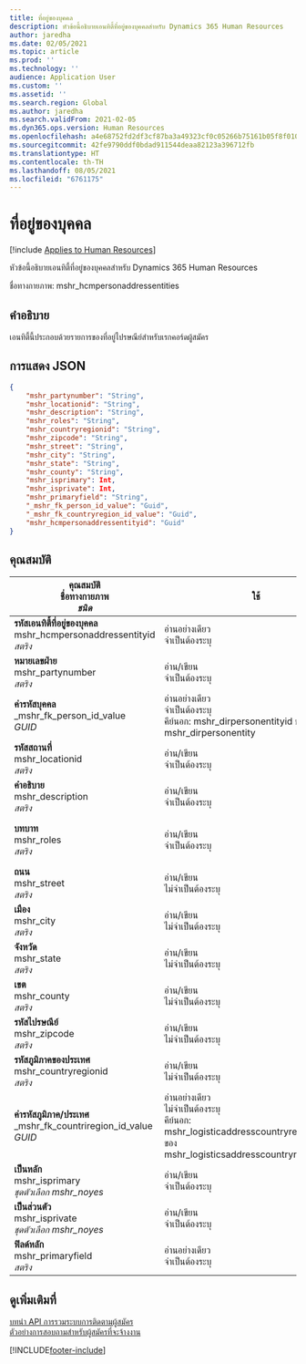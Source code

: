 ```yaml
---
title: ที่อยู่ของบุคคล
description: หัวข้อนี้อธิบายเอนทิตี้ที่อยู่ของบุคคลสำหรับ Dynamics 365 Human Resources
author: jaredha
ms.date: 02/05/2021
ms.topic: article
ms.prod: ''
ms.technology: ''
audience: Application User
ms.custom: ''
ms.assetid: ''
ms.search.region: Global
ms.author: jaredha
ms.search.validFrom: 2021-02-05
ms.dyn365.ops.version: Human Resources
ms.openlocfilehash: a4e68752fd2df3cf87ba3a49323cf0c05266b75161b05f8f0104bd054c06f9f2
ms.sourcegitcommit: 42fe9790ddf0bdad911544deaa82123a396712fb
ms.translationtype: HT
ms.contentlocale: th-TH
ms.lasthandoff: 08/05/2021
ms.locfileid: "6761175"
---
```

# <a name="person-address"></a>ที่อยู่ของบุคคล

[!include [Applies to Human Resources](../includes/applies-to-hr.md)]

หัวข้อนี้อธิบายเอนทิตี้ที่อยู่ของบุคคลสำหรับ Dynamics 365 Human Resources

ชื่อทางกายภาพ: mshr_hcmpersonaddressentities

## <a name="description"></a>คำอธิบาย

เอนทิตี้นี้ประกอบด้วยรายการของที่อยู่ไปรษณีย์สำหรับเรกคอร์ดผู้สมัคร

## <a name="json-representation"></a>การแสดง JSON

```json
{
    "mshr_partynumber": "String",
    "mshr_locationid": "String",
    "mshr_description": "String",
    "mshr_roles": "String",
    "mshr_countryregionid": "String",
    "mshr_zipcode": "String",
    "mshr_street": "String",
    "mshr_city": "String",
    "mshr_state": "String",
    "mshr_county": "String",
    "mshr_isprimary": Int,
    "mshr_isprivate": Int,
    "mshr_primaryfield": "String",
    "_mshr_fk_person_id_value": "Guid",
    "_mshr_fk_countryregion_id_value": "Guid",
    "mshr_hcmpersonaddressentityid": "Guid"
}
```

## <a name="properties"></a>คุณสมบัติ

| คุณสมบัติ<br>**ชื่อทางกายภาพ**<br>**_ชนิด_** | ใช้ | คำอธิบาย |
| --- | --- | --- |
| **รหัสเอนทิตี้ที่อยู่ของบุคคล**<br>mshr_hcmpersonaddressentityid<br>*สตริง* | อ่านอย่างเดียว<br>จำเป็นต้องระบุ | ตัวระบุเฉพาะที่ระบบสร้างขึ้นสำหรับบันทึกเอนทิตี้ |
| **หมายเลขฝ่าย**<br>mshr_partynumber<br>*สตริง* | อ่าน/เขียน<br>จำเป็นต้องระบุ | รหัสของบันทึกฝ่าย (บุคคล) ที่เกี่ยวข้อง |
| **ค่ารหัสบุคคล**<br>_mshr_fk_person_id_value<br>*GUID* | อ่านอย่างเดียว<br>จำเป็นต้องระบุ<br>คีย์นอก: mshr_dirpersonentityid ของ mshr_dirpersonentity | ตัวระบุเฉพาะที่ระบบสร้างขึ้นของเรกคอร์ดเอนทิตี้ฝ่าย (บุคคล) |
| **รหัสสถานที่**<br>mshr_locationid<br>*สตริง* | อ่าน/เขียน<br>จำเป็นต้องระบุ | รหัสสถานที่เก็บของบันทึกที่อยู่ ตั้งค่าในเอนทิตี้ mshr_logisticspostaladdresslocationcdsentity |
| **คำอธิบาย**<br>mshr_description<br>*สตริง* | อ่าน/เขียน<br>จำเป็นต้องระบุ | คำอธิบายของที่อยู่ของผู้สมัคร |
| **บทบาท**<br>mshr_roles<br>*สตริง* | อ่าน/เขียน<br>จำเป็นต้องระบุ | บทบาทกำหนดให้สำหรับที่อยู่นี้ สามารถกำหนดบทบาทได้มากกว่ากว่าหนึ่งบทบาท แต่ละบทบาทควรถูกแยกด้วยเครื่องหมายอัฒภาค ค่าที่ถูกต้องที่มีอยู่ในเอนทิตี้ mshr_logisticslocationroleentity |
| **ถนน**<br>mshr_street<br>*สตริง* | อ่าน/เขียน<br>ไม่จำเป็นต้องระบุ | หมายเลขถนน |
| **เมือง**<br>mshr_city<br>*สตริง* | อ่าน/เขียน<br>ไม่จำเป็นต้องระบุ | เมืองของที่อยู่ ตั้งค่าในเอนทิตี้ mshr_logisticsaddresscityentity |
| **จังหวัด**<br>mshr_state<br>*สตริง* | อ่าน/เขียน<br>ไม่จำเป็นต้องระบุ | รัฐของที่อยู่ ตั้งค่าในเอนทิตี้ mshr_logisticsaddressstateentity |
| **เขต**<br>mshr_county<br>*สตริง* | อ่าน/เขียน<br>ไม่จำเป็นต้องระบุ | ประเทศของที่อยู่ ตั้งค่าในเอนทิตี้ mshr_logisticsaddresscountyentity |
| **รหัสไปรษณีย์**<br>mshr_zipcode<br>*สตริง* | อ่าน/เขียน<br>ไม่จำเป็นต้องระบุ | รหัสไปรษณีย์ของที่อยู่ ตั้งค่าในเอนทิตี้ mshr_logisticsaddresspostalcodeentity |
| **รหัสภูมิภาคของประเทศ**<br>mshr_countryregionid<br>*สตริง* | อ่าน/เขียน<br>ไม่จำเป็นต้องระบุ | ประเทศหรือภูมิภาคของที่อยู่ |
| **ค่ารหัสภูมิภาค/ประเทศ**<br>_mshr_fk_countriregion_id_value<br>*GUID* | อ่านอย่างเดียว<br>ไม่จำเป็นต้องระบุ<br>คีย์นอก: mshr_logisticaddresscountryregionentityid ของ mshr_logisticsaddresscountryregionentity | ตัวระบุเฉพาะที่ระบบสร้างขึ้นของประเทศ/ภูมิภาคของที่อยู่ |
| **เป็นหลัก**<br>mshr_isprimary<br>*ชุดตัวเลือก mshr_noyes* | อ่าน/เขียน<br>จำเป็นต้องระบุ | ระบุว่าที่อยู่นี้เป็นที่อยู่หลักสำหรับบุคคลของบทบาทที่กําหนดหรือไม่ |
| **เป็นส่วนตัว**<br>mshr_isprivate<br>*ชุดตัวเลือก mshr_noyes* | อ่าน/เขียน<br>จำเป็นต้องระบุ | ระบุว่าที่อยู่นี้เป็นที่อยู่ส่วนตัวสำหรับบุคคลหรือไม่ |
| **ฟิลด์หลัก**<br>mshr_primaryfield<br>*สตริง* | อ่านอย่างเดียว<br>จำเป็นต้องระบุ | ฟิลด์ที่ใช้เป็นตัวระบุหลักของบันทึกเอนทิตี้ ชุดของหมายเลขฝ่ายและรหัสสถานที่ |

## <a name="see-also"></a>ดูเพิ่มเติมที่

[บทนํา API การรวมระบบการติดตามผู้สมัคร](hr-admin-integration-ats-api-introduction.md)<br>
[ตัวอย่างการสอบถามสำหรับผู้สมัครที่จะจ้างงาน](hr-admin-integration-ats-api-candidate-to-hire-example-query.md)



[!INCLUDE[footer-include](../includes/footer-banner.md)]